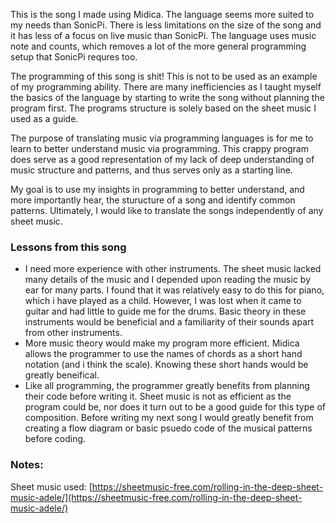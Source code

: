 This is the song I made using Midica. The language seems more suited to my needs than SonicPi. There is less limitations on the size of the song and it has less of a focus on live music than SonicPi. The language uses music note and counts, which removes a lot of the more general programming setup that SonicPi requres too.

The programming of this song is shit! This is not to be used as an example of my programming ability. There are many inefficiencies as I taught myself the basics of the language by starting to write the song without planning the program first. The programs structure is solely based on the sheet music I used as a guide. 

The purpose of translating music via programming languages is for me to learn to better understand music via programming. This crappy program does serve as a good representation of my lack of deep understanding of music structure and patterns, and thus serves only as a starting line.

My goal is to use my insights in programming to better understand, and more importantly hear, the sturucture of a song and identify common patterns. Ultimately, I would like to translate the songs independently of any sheet music.

### Lessons from this song
- I need more experience with other instruments. The sheet music lacked many details of the music and I depended upon reading the music by ear for many parts. I found that it was relatively easy to do this for piano, which i have played as a child. However, I was lost when it came to guitar and had little to guide me for the drums. Basic theory in these instruments would be beneficial and a familiarity of their sounds apart from other instruments.
- More music theory would make my program more efficient. Midica allows the programmer to use the names of chords as a short hand notation (and i think the scale). Knowing these short hands would be greatly beneifical.
- Like all programming, the programmer greatly benefits from planning their code before writing it. Sheet music is not as efficient as the program could be, nor does it turn out to be a good guide for this type of composition. Before writing my next song I would greatly benefit from creating a flow diagram or basic psuedo code of the musical patterns before coding.


### Notes:
Sheet music used:
[https://sheetmusic-free.com/rolling-in-the-deep-sheet-music-adele/](https://sheetmusic-free.com/rolling-in-the-deep-sheet-music-adele/)
